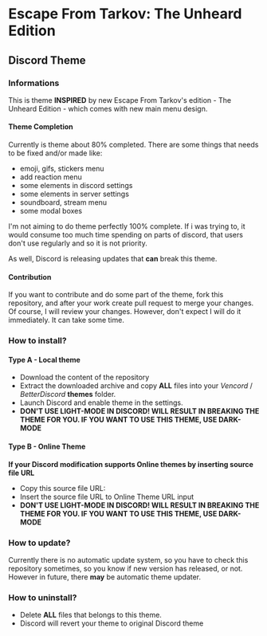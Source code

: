 # Escape From Tarkov: The Unheard Edition
## Discord Theme

### Informations

This is theme **INSPIRED** by new Escape From Tarkov's edition - The Unheard Edition - which comes with new main menu design.

#### Theme Completion

Currently is theme about 80% completed. There are some things that needs to be fixed and/or made like:
- emoji, gifs, stickers menu
- add reaction menu
- some elements in discord settings
- some elements in server settings
- soundboard, stream menu
- some modal boxes

I'm not aiming to do theme perfectly 100% complete. If i was trying to, it would consume too much time spending on parts of discord, that users don't use regularly and so it is not priority.

As well, Discord is releasing updates that **can** break this theme.

#### Contribution

If you want to contribute and do some part of the theme, fork this repository, and after your work create pull request to merge your changes. Of course, I will review your changes. However, don't expect I will do it immediately. It can take some time.

### How to install?

#### Type A - Local theme
- Download the content of the repository
- Extract the downloaded archive and copy **ALL** files into your *Vencord* / *BetterDiscord* **themes** folder.
- Launch Discord and enable theme in the settings.
- **DON'T USE LIGHT-MODE IN DISCORD! WILL RESULT IN BREAKING THE THEME FOR YOU. IF YOU WANT TO USE THIS THEME, USE DARK-MODE**

#### Type B - Online Theme
**If your Discord modification supports Online themes by inserting source file URL**
- Copy this source file URL: [](https://raw.githubusercontent.com/Ap4cheSK/EFT--The-Unheard-Edition-Discord-Theme/main/Tarkov.Unheard.theme.css)
- Insert the source file URL to Online Theme URL input
- **DON'T USE LIGHT-MODE IN DISCORD! WILL RESULT IN BREAKING THE THEME FOR YOU. IF YOU WANT TO USE THIS THEME, USE DARK-MODE**

### How to update?

Currently there is no automatic update system, so you have to check this repository sometimes, so you know if new version has released, or not. However in future, there **may** be automatic theme updater.

### How to uninstall?

- Delete **ALL** files that belongs to this theme.
- Discord will revert your theme to original Discord theme
